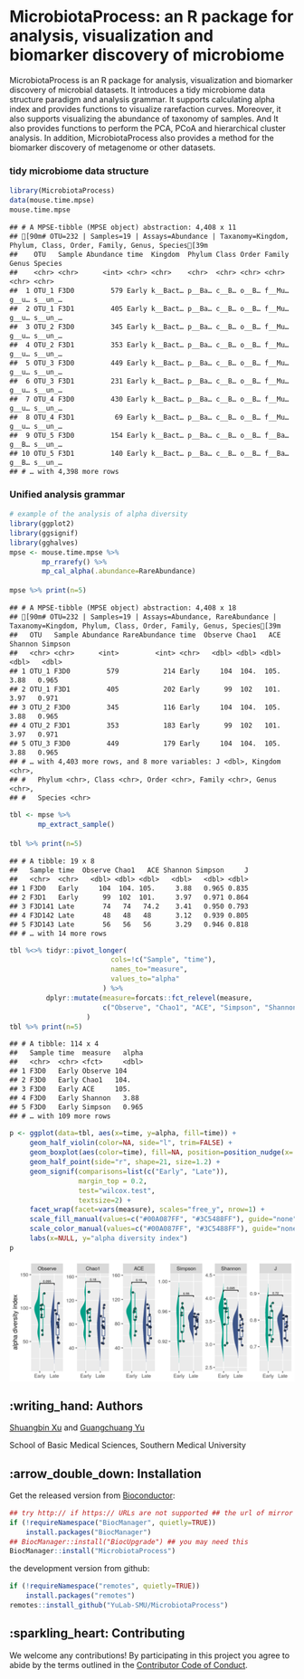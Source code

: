 <!-- README.md is generated from README.Rmd. Please edit that file -->

# MicrobiotaProcess: an R package for analysis, visualization and biomarker discovery of microbiome

MicrobiotaProcess is an R package for analysis, visualization and
biomarker discovery of microbial datasets. It introduces a tidy
microbiome data structure paradigm and analysis grammar. It supports
calculating alpha index and provides functions to visualize rarefaction
curves. Moreover, it also supports visualizing the abundance of taxonomy
of samples. And It also provides functions to perform the PCA, PCoA and
hierarchical cluster analysis. In addition, MicrobiotaProcess also
provides a method for the biomarker discovery of metagenome or other
datasets.

### tidy microbiome data structure

``` r
library(MicrobiotaProcess)
data(mouse.time.mpse)
mouse.time.mpse
```

    ## # A MPSE-tibble (MPSE object) abstraction: 4,408 x 11
    ## [90m# OTU=232 | Samples=19 | Assays=Abundance | Taxanomy=Kingdom, Phylum, Class, Order, Family, Genus, Species[39m
    ##    OTU   Sample Abundance time  Kingdom  Phylum Class Order Family Genus Species
    ##    <chr> <chr>      <int> <chr> <chr>    <chr>  <chr> <chr> <chr>  <chr> <chr>  
    ##  1 OTU_1 F3D0         579 Early k__Bact… p__Ba… c__B… o__B… f__Mu… g__u… s__un_…
    ##  2 OTU_1 F3D1         405 Early k__Bact… p__Ba… c__B… o__B… f__Mu… g__u… s__un_…
    ##  3 OTU_2 F3D0         345 Early k__Bact… p__Ba… c__B… o__B… f__Mu… g__u… s__un_…
    ##  4 OTU_2 F3D1         353 Early k__Bact… p__Ba… c__B… o__B… f__Mu… g__u… s__un_…
    ##  5 OTU_3 F3D0         449 Early k__Bact… p__Ba… c__B… o__B… f__Mu… g__u… s__un_…
    ##  6 OTU_3 F3D1         231 Early k__Bact… p__Ba… c__B… o__B… f__Mu… g__u… s__un_…
    ##  7 OTU_4 F3D0         430 Early k__Bact… p__Ba… c__B… o__B… f__Mu… g__u… s__un_…
    ##  8 OTU_4 F3D1          69 Early k__Bact… p__Ba… c__B… o__B… f__Mu… g__u… s__un_…
    ##  9 OTU_5 F3D0         154 Early k__Bact… p__Ba… c__B… o__B… f__Ba… g__B… s__un_…
    ## 10 OTU_5 F3D1         140 Early k__Bact… p__Ba… c__B… o__B… f__Ba… g__B… s__un_…
    ## # … with 4,398 more rows

### Unified analysis grammar

``` r
# example of the analysis of alpha diversity
library(ggplot2)
library(ggsignif)
library(gghalves)
mpse <- mouse.time.mpse %>%
        mp_rrarefy() %>%
        mp_cal_alpha(.abundance=RareAbundance)

mpse %>% print(n=5)
```

    ## # A MPSE-tibble (MPSE object) abstraction: 4,408 x 18
    ## [90m# OTU=232 | Samples=19 | Assays=Abundance, RareAbundance | Taxanomy=Kingdom, Phylum, Class, Order, Family, Genus, Species[39m
    ##   OTU   Sample Abundance RareAbundance time  Observe Chao1   ACE Shannon Simpson
    ##   <chr> <chr>      <int>         <int> <chr>   <dbl> <dbl> <dbl>   <dbl>   <dbl>
    ## 1 OTU_1 F3D0         579           214 Early     104  104.  105.    3.88   0.965
    ## 2 OTU_1 F3D1         405           202 Early      99  102   101.    3.97   0.971
    ## 3 OTU_2 F3D0         345           116 Early     104  104.  105.    3.88   0.965
    ## 4 OTU_2 F3D1         353           183 Early      99  102   101.    3.97   0.971
    ## 5 OTU_3 F3D0         449           179 Early     104  104.  105.    3.88   0.965
    ## # … with 4,403 more rows, and 8 more variables: J <dbl>, Kingdom <chr>,
    ## #   Phylum <chr>, Class <chr>, Order <chr>, Family <chr>, Genus <chr>,
    ## #   Species <chr>

``` r
tbl <- mpse %>%
       mp_extract_sample()

tbl %>% print(n=5)
```

    ## # A tibble: 19 x 8
    ##   Sample time  Observe Chao1   ACE Shannon Simpson     J
    ##   <chr>  <chr>   <dbl> <dbl> <dbl>   <dbl>   <dbl> <dbl>
    ## 1 F3D0   Early     104  104. 105.     3.88   0.965 0.835
    ## 2 F3D1   Early      99  102  101.     3.97   0.971 0.864
    ## 3 F3D141 Late       74   74   74.2    3.41   0.950 0.793
    ## 4 F3D142 Late       48   48   48      3.12   0.939 0.805
    ## 5 F3D143 Late       56   56   56      3.29   0.946 0.818
    ## # … with 14 more rows

``` r
tbl %<>% tidyr::pivot_longer(
                         cols=!c("Sample", "time"), 
                         names_to="measure", 
                         values_to="alpha"
                       ) %>%
         dplyr::mutate(measure=forcats::fct_relevel(measure, 
                       c("Observe", "Chao1", "ACE", "Simpson", "Shannon", "J"))
                   )
tbl %>% print(n=5)
```

    ## # A tibble: 114 x 4
    ##   Sample time  measure   alpha
    ##   <chr>  <chr> <fct>     <dbl>
    ## 1 F3D0   Early Observe 104    
    ## 2 F3D0   Early Chao1   104.   
    ## 3 F3D0   Early ACE     105.   
    ## 4 F3D0   Early Shannon   3.88 
    ## 5 F3D0   Early Simpson   0.965
    ## # … with 109 more rows

``` r
p <- ggplot(data=tbl, aes(x=time, y=alpha, fill=time)) +
     geom_half_violin(color=NA, side="l", trim=FALSE) +
     geom_boxplot(aes(color=time), fill=NA, position=position_nudge(x=.22), width=0.2) +
     geom_half_point(side="r", shape=21, size=1.2) +
     geom_signif(comparisons=list(c("Early", "Late")), 
                 margin_top = 0.2,
                 test="wilcox.test", 
                 textsize=2) +
     facet_wrap(facet=vars(measure), scales="free_y", nrow=1) +
     scale_fill_manual(values=c("#00A087FF", "#3C5488FF"), guide="none") +
     scale_color_manual(values=c("#00A087FF", "#3C5488FF"), guide="none") +
     labs(x=NULL, y="alpha diversity index")
p
```

<img src="inst/figures/README-plotalpha-1.png" style="display: block; margin: auto;" />

## :writing\_hand: Authors

[Shuangbin Xu](https://github.com/xiangpin) and [Guangchuang
Yu](https://guangchuangyu.github.io)

School of Basic Medical Sciences, Southern Medical University

## :arrow\_double\_down: Installation

Get the released version from
[Bioconductor](https://bioconductor.org/packages/release/bioc/html/MicrobiotaProcess.html):

``` r
## try http:// if https:// URLs are not supported ## the url of mirror
if (!requireNamespace("BiocManager", quietly=TRUE))
    install.packages("BiocManager")
## BiocManager::install("BiocUpgrade") ## you may need this
BiocManager::install("MicrobiotaProcess")
```

the development version from github:

``` r
if (!requireNamespace("remotes", quietly=TRUE))
    install.packages("remotes")
remotes::install_github("YuLab-SMU/MicrobiotaProcess")
```

## :sparkling\_heart: Contributing

We welcome any contributions\! By participating in this project you
agree to abide by the terms outlined in the [Contributor Code of
Conduct](CONDUCT.md).

